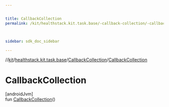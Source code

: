 ```yaml
---


title: CallbackCollection
permalink: /kit/healthstack.kit.task.base/-callback-collection/-callback-collection.html



sidebar: sdk_doc_sidebar

---
```



//[kit](/kit.html)/[healthstack.kit.task.base](../index.html)/[CallbackCollection](index.html)/[CallbackCollection](-callback-collection.html)



# CallbackCollection



[androidJvm]\
fun [CallbackCollection](-callback-collection.html)()






